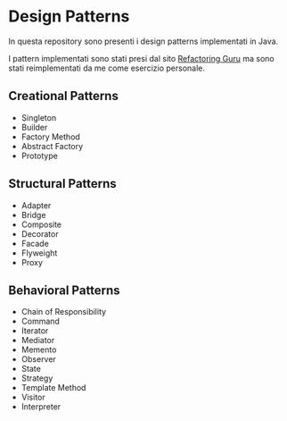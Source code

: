 # Design Patterns

In questa repository sono presenti i design patterns implementati in Java.

I pattern implementati sono stati presi dal sito [Refactoring Guru](https://refactoring.guru/design-patterns) ma sono stati reimplementati da me come esercizio personale.

## Creational Patterns
- Singleton
- Builder
- Factory Method
- Abstract Factory
- Prototype

## Structural Patterns
- Adapter
- Bridge
- Composite
- Decorator
- Facade
- Flyweight
- Proxy

## Behavioral Patterns
- Chain of Responsibility
- Command
- Iterator
- Mediator
- Memento
- Observer
- State
- Strategy
- Template Method
- Visitor
- Interpreter
